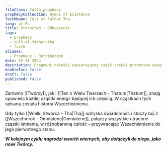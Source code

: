 ```yaml
---
fileClass: faith_prophecy
prophecyCollection: Hymns of Existence
faithName: Cult of Father Tha
lang: pl-PL
title: Proroctwo - Odkupienie
tags:
  - prophecy
  - cult-of-father-tha
  - faith
aliases:
  - Prophecy - Retribution
date: 02-11-2024
description: Fragment notatki zawierającej część treści proroctwa związanego z Kultem Wielkiego Tha.
enableToc: false
draft: false
published: false
---
```

Zarówno [[Twórcy]], jak i [[Ten o Wielu Twarzach - Thatum|Thatum]], znają opowieść każdej cząstki energii będącej ich częścią. 
W cząstkach tych spisana została historia Wszechistnienia.

Gdy tylko [[Wielki Stwórca - Tha|Tha]] odzyska świadomość i stoczy bój z [[Wszechmrok - Omniatene|Omniatene]], połączy wszystkie utracone cząstki istnienia, w różnobarwną całość – przywracając Wszechistnienie do jego pierwotnego stanu.

***W kolejnym cyklu nagrodzi swoich wiernych, aby dołączyli do niego, jako nowi Twórcy.***
